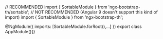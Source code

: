 // RECOMMENDED
import { SortableModule } from 'ngx-bootstrap-th/sortable';
// NOT RECOMMENDED (Angular 9 doesn't support this kind of import)
import { SortableModule } from 'ngx-bootstrap-th';

@NgModule({
  imports: [SortableModule.forRoot(),...]
})
export class AppModule(){}
